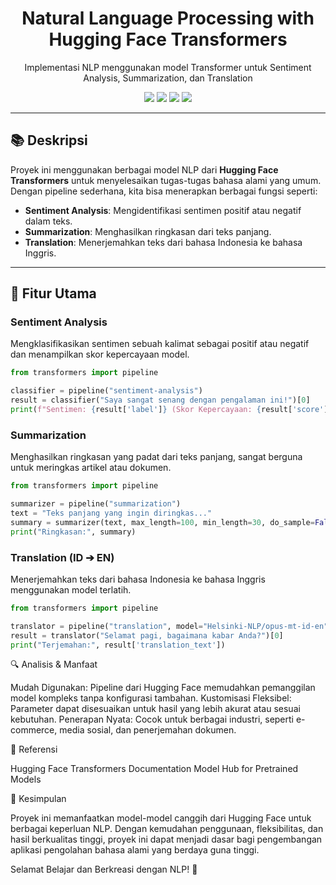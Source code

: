 <h1 align="center"> Natural Language Processing with Hugging Face Transformers </h1>
<p align="center"> Implementasi NLP menggunakan model Transformer untuk Sentiment Analysis, Summarization, dan Translation </p>

<div align="center">
<img src="https://img.shields.io/badge/jupyter-%23FA0F00.svg?style=for-the-badge&logo=jupyter&logoColor=white">
<img src="https://img.shields.io/badge/python-3670A0?style=for-the-badge&logo=python&logoColor=ffdd54">
<img src="https://img.shields.io/badge/Hugging%20Face-ffca28?style=for-the-badge&logo=huggingface&logoColor=black">
<img src="https://img.shields.io/badge/transformers-%23F7931E.svg?style=for-the-badge&logo=transformers&logoColor=white">
</div>

---

## 📚 Deskripsi
Proyek ini menggunakan berbagai model NLP dari **Hugging Face Transformers** untuk menyelesaikan tugas-tugas bahasa alami yang umum. Dengan pipeline sederhana, kita bisa menerapkan berbagai fungsi seperti:
- **Sentiment Analysis**: Mengidentifikasi sentimen positif atau negatif dalam teks.
- **Summarization**: Menghasilkan ringkasan dari teks panjang.
- **Translation**: Menerjemahkan teks dari bahasa Indonesia ke bahasa Inggris.

---

## 🔧 Fitur Utama

### Sentiment Analysis
Mengklasifikasikan sentimen sebuah kalimat sebagai positif atau negatif dan menampilkan skor kepercayaan model.

```python
from transformers import pipeline

classifier = pipeline("sentiment-analysis")
result = classifier("Saya sangat senang dengan pengalaman ini!")[0]
print(f"Sentimen: {result['label']} (Skor Kepercayaan: {result['score']:.2f})")
```

### Summarization
Menghasilkan ringkasan yang padat dari teks panjang, sangat berguna untuk meringkas artikel atau dokumen.
```python
from transformers import pipeline

summarizer = pipeline("summarization")
text = "Teks panjang yang ingin diringkas..."
summary = summarizer(text, max_length=100, min_length=30, do_sample=False)[0]['summary_text']
print("Ringkasan:", summary)
```
### Translation (ID ➔ EN)
Menerjemahkan teks dari bahasa Indonesia ke bahasa Inggris menggunakan model terlatih.
```python
from transformers import pipeline

translator = pipeline("translation", model="Helsinki-NLP/opus-mt-id-en")
result = translator("Selamat pagi, bagaimana kabar Anda?")[0]
print("Terjemahan:", result['translation_text'])
```

🔍 Analisis & Manfaat

Mudah Digunakan:         Pipeline dari Hugging Face memudahkan pemanggilan model kompleks tanpa konfigurasi tambahan.
Kustomisasi Fleksibel:   Parameter dapat disesuaikan untuk hasil yang lebih akurat atau sesuai kebutuhan.
Penerapan Nyata:         Cocok untuk berbagai industri, seperti e-commerce, media sosial, dan penerjemahan dokumen.

📑 Referensi

Hugging Face Transformers Documentation
Model Hub for Pretrained Models

🚀 Kesimpulan

Proyek ini memanfaatkan model-model canggih dari Hugging Face untuk berbagai keperluan NLP. Dengan kemudahan penggunaan, fleksibilitas, dan hasil berkualitas tinggi, proyek ini dapat menjadi dasar bagi pengembangan aplikasi pengolahan bahasa alami yang berdaya guna tinggi.

Selamat Belajar dan Berkreasi dengan NLP! 🎉
